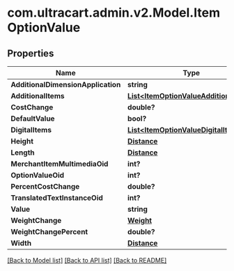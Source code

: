 # com.ultracart.admin.v2.Model.ItemOptionValue
## Properties

Name | Type | Description | Notes
------------ | ------------- | ------------- | -------------
**AdditionalDimensionApplication** | **string** |  | [optional] 
**AdditionalItems** | [**List&lt;ItemOptionValueAdditionalItem&gt;**](ItemOptionValueAdditionalItem.md) |  | [optional] 
**CostChange** | **double?** |  | [optional] 
**DefaultValue** | **bool?** |  | [optional] 
**DigitalItems** | [**List&lt;ItemOptionValueDigitalItem&gt;**](ItemOptionValueDigitalItem.md) |  | [optional] 
**Height** | [**Distance**](Distance.md) |  | [optional] 
**Length** | [**Distance**](Distance.md) |  | [optional] 
**MerchantItemMultimediaOid** | **int?** |  | [optional] 
**OptionValueOid** | **int?** |  | [optional] 
**PercentCostChange** | **double?** |  | [optional] 
**TranslatedTextInstanceOid** | **int?** |  | [optional] 
**Value** | **string** |  | [optional] 
**WeightChange** | [**Weight**](Weight.md) |  | [optional] 
**WeightChangePercent** | **double?** |  | [optional] 
**Width** | [**Distance**](Distance.md) |  | [optional] 

[[Back to Model list]](../README.md#documentation-for-models) [[Back to API list]](../README.md#documentation-for-api-endpoints) [[Back to README]](../README.md)

